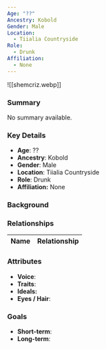 ```yaml
---
Age: "??"
Ancestry: Kobold
Gender: Male
Location:
  - Tiialia Countryside
Role:
  - Drunk
Affiliation:
  - None
---
```


![[shemcriz.webp]]
### Summary
No summary available.

### Key Details
- **Age**: ??
- **Ancestry**: Kobold
- **Gender**: Male
- **Location**: Tiialia Countryside
- **Role**: Drunk
- **Affiliation:** None

### Background


### Relationships

| Name  | Relationship |
| ----- | ------------ |

### Attributes
- **Voice**:
- **Traits**:  
- **Ideals:**
- **Eyes / Hair**:  

### Goals
- **Short-term**:  
- **Long-term**:  
